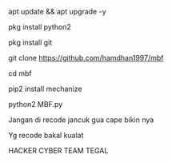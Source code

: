 apt update && apt upgrade -y

pkg install python2

pkg install git

git clone https://github.com/hamdhan1997/mbf

cd mbf

pip2 install mechanize

python2 MBF.py



Jangan di recode jancuk gua cape bikin nya


Yg recode bakal kualat

HACKER CYBER TEAM TEGAL
